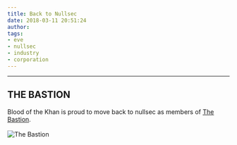```yaml
---
title: Back to Nullsec
date: 2018-03-11 20:51:24
author: 
tags:
- eve
- nullsec
- industry
- corporation
---
```

***

## THE BASTION

Blood of the Khan is proud to move back to nullsec as members of [The Bastion](https://thebastion.info).
<br>
<br>
![The Bastion](https://www.thebastion.info/images/bastn.png)